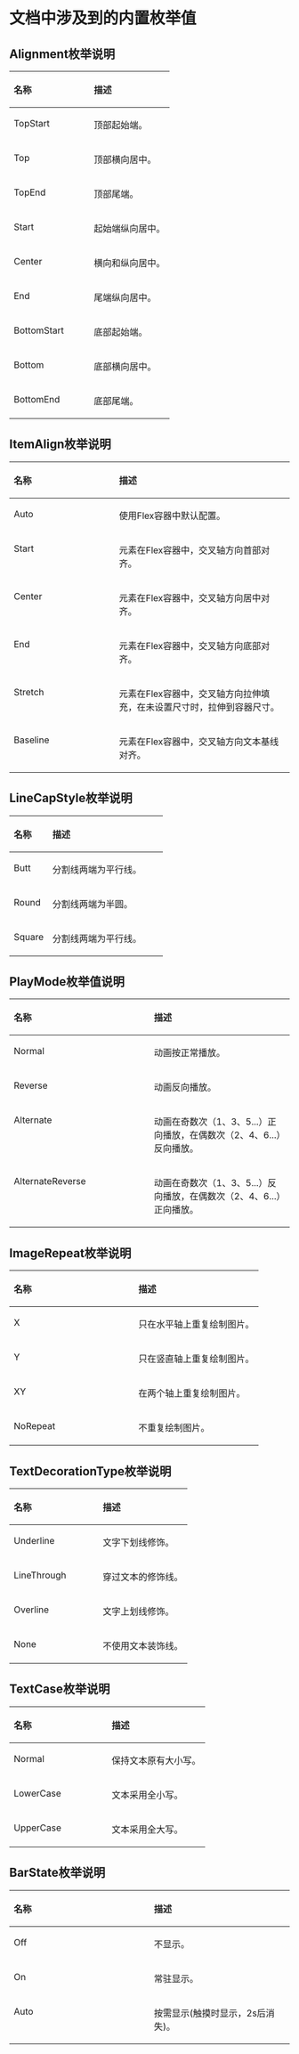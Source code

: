 # 文档中涉及到的内置枚举值<a name="ZH-CN_TOPIC_0000001111421446"></a>

## Alignment枚举说明<a name="section1145418513159"></a>

<a name="table1070493410237"></a>
<table><thead align="left"><tr id="row774018347233"><th class="cellrowborder" valign="top" width="50%" id="mcps1.1.3.1.1"><p id="p117401834182315"><a name="p117401834182315"></a><a name="p117401834182315"></a>名称</p>
</th>
<th class="cellrowborder" valign="top" width="50%" id="mcps1.1.3.1.2"><p id="p16740103417236"><a name="p16740103417236"></a><a name="p16740103417236"></a>描述</p>
</th>
</tr>
</thead>
<tbody><tr id="row67401934132311"><td class="cellrowborder" valign="top" width="50%" headers="mcps1.1.3.1.1 "><p id="p1740113492311"><a name="p1740113492311"></a><a name="p1740113492311"></a>TopStart</p>
</td>
<td class="cellrowborder" valign="top" width="50%" headers="mcps1.1.3.1.2 "><p id="p07409341237"><a name="p07409341237"></a><a name="p07409341237"></a>顶部起始端。</p>
</td>
</tr>
<tr id="row117406346239"><td class="cellrowborder" valign="top" width="50%" headers="mcps1.1.3.1.1 "><p id="p374015344237"><a name="p374015344237"></a><a name="p374015344237"></a>Top</p>
</td>
<td class="cellrowborder" valign="top" width="50%" headers="mcps1.1.3.1.2 "><p id="p1774103414230"><a name="p1774103414230"></a><a name="p1774103414230"></a>顶部横向居中。</p>
</td>
</tr>
<tr id="row1374143482316"><td class="cellrowborder" valign="top" width="50%" headers="mcps1.1.3.1.1 "><p id="p1274173462312"><a name="p1274173462312"></a><a name="p1274173462312"></a>TopEnd</p>
</td>
<td class="cellrowborder" valign="top" width="50%" headers="mcps1.1.3.1.2 "><p id="p9741434142320"><a name="p9741434142320"></a><a name="p9741434142320"></a>顶部尾端。</p>
</td>
</tr>
<tr id="row77411534102311"><td class="cellrowborder" valign="top" width="50%" headers="mcps1.1.3.1.1 "><p id="p147411534132313"><a name="p147411534132313"></a><a name="p147411534132313"></a>Start</p>
</td>
<td class="cellrowborder" valign="top" width="50%" headers="mcps1.1.3.1.2 "><p id="p3741734162310"><a name="p3741734162310"></a><a name="p3741734162310"></a>起始端纵向居中。</p>
</td>
</tr>
<tr id="row1974143472312"><td class="cellrowborder" valign="top" width="50%" headers="mcps1.1.3.1.1 "><p id="p1074112342238"><a name="p1074112342238"></a><a name="p1074112342238"></a>Center</p>
</td>
<td class="cellrowborder" valign="top" width="50%" headers="mcps1.1.3.1.2 "><p id="p197411834112318"><a name="p197411834112318"></a><a name="p197411834112318"></a>横向和纵向居中。</p>
</td>
</tr>
<tr id="row2074153482316"><td class="cellrowborder" valign="top" width="50%" headers="mcps1.1.3.1.1 "><p id="p1374183442314"><a name="p1374183442314"></a><a name="p1374183442314"></a>End</p>
</td>
<td class="cellrowborder" valign="top" width="50%" headers="mcps1.1.3.1.2 "><p id="p15741634162312"><a name="p15741634162312"></a><a name="p15741634162312"></a>尾端纵向居中。</p>
</td>
</tr>
<tr id="row474123472315"><td class="cellrowborder" valign="top" width="50%" headers="mcps1.1.3.1.1 "><p id="p0741113442313"><a name="p0741113442313"></a><a name="p0741113442313"></a>BottomStart</p>
</td>
<td class="cellrowborder" valign="top" width="50%" headers="mcps1.1.3.1.2 "><p id="p1674143442311"><a name="p1674143442311"></a><a name="p1674143442311"></a>底部起始端。</p>
</td>
</tr>
<tr id="row1474183412230"><td class="cellrowborder" valign="top" width="50%" headers="mcps1.1.3.1.1 "><p id="p18741163414233"><a name="p18741163414233"></a><a name="p18741163414233"></a>Bottom</p>
</td>
<td class="cellrowborder" valign="top" width="50%" headers="mcps1.1.3.1.2 "><p id="p11741113462314"><a name="p11741113462314"></a><a name="p11741113462314"></a>底部横向居中。</p>
</td>
</tr>
<tr id="row47413343231"><td class="cellrowborder" valign="top" width="50%" headers="mcps1.1.3.1.1 "><p id="p197417348233"><a name="p197417348233"></a><a name="p197417348233"></a>BottomEnd</p>
</td>
<td class="cellrowborder" valign="top" width="50%" headers="mcps1.1.3.1.2 "><p id="p27411434112313"><a name="p27411434112313"></a><a name="p27411434112313"></a>底部尾端。</p>
</td>
</tr>
</tbody>
</table>

## ItemAlign枚举说明<a name="section14211428171612"></a>

<a name="table1575224112180"></a>
<table><thead align="left"><tr id="row16786941101817"><th class="cellrowborder" valign="top" width="37.54%" id="mcps1.1.3.1.1"><p id="p16951125924517"><a name="p16951125924517"></a><a name="p16951125924517"></a>名称</p>
</th>
<th class="cellrowborder" valign="top" width="62.46000000000001%" id="mcps1.1.3.1.2"><p id="p1778604161812"><a name="p1778604161812"></a><a name="p1778604161812"></a>描述</p>
</th>
</tr>
</thead>
<tbody><tr id="row9786194191813"><td class="cellrowborder" valign="top" width="37.54%" headers="mcps1.1.3.1.1 "><p id="p2786114171811"><a name="p2786114171811"></a><a name="p2786114171811"></a>Auto</p>
</td>
<td class="cellrowborder" valign="top" width="62.46000000000001%" headers="mcps1.1.3.1.2 "><p id="p878614171812"><a name="p878614171812"></a><a name="p878614171812"></a>使用Flex容器中默认配置。</p>
</td>
</tr>
<tr id="row1578664131813"><td class="cellrowborder" valign="top" width="37.54%" headers="mcps1.1.3.1.1 "><p id="p578634141819"><a name="p578634141819"></a><a name="p578634141819"></a>Start</p>
</td>
<td class="cellrowborder" valign="top" width="62.46000000000001%" headers="mcps1.1.3.1.2 "><p id="p1578614415184"><a name="p1578614415184"></a><a name="p1578614415184"></a>元素在Flex容器中，交叉轴方向首部对齐。</p>
</td>
</tr>
<tr id="row2078654191813"><td class="cellrowborder" valign="top" width="37.54%" headers="mcps1.1.3.1.1 "><p id="p57861541171815"><a name="p57861541171815"></a><a name="p57861541171815"></a>Center</p>
</td>
<td class="cellrowborder" valign="top" width="62.46000000000001%" headers="mcps1.1.3.1.2 "><p id="p478694114180"><a name="p478694114180"></a><a name="p478694114180"></a>元素在Flex容器中，交叉轴方向居中对齐。</p>
</td>
</tr>
<tr id="row12786144113184"><td class="cellrowborder" valign="top" width="37.54%" headers="mcps1.1.3.1.1 "><p id="p117869414189"><a name="p117869414189"></a><a name="p117869414189"></a>End</p>
</td>
<td class="cellrowborder" valign="top" width="62.46000000000001%" headers="mcps1.1.3.1.2 "><p id="p20786104115186"><a name="p20786104115186"></a><a name="p20786104115186"></a>元素在Flex容器中，交叉轴方向底部对齐。</p>
</td>
</tr>
<tr id="row4786194112185"><td class="cellrowborder" valign="top" width="37.54%" headers="mcps1.1.3.1.1 "><p id="p5787341171818"><a name="p5787341171818"></a><a name="p5787341171818"></a>Stretch</p>
</td>
<td class="cellrowborder" valign="top" width="62.46000000000001%" headers="mcps1.1.3.1.2 "><p id="p197871341131818"><a name="p197871341131818"></a><a name="p197871341131818"></a>元素在Flex容器中，交叉轴方向拉伸填充，在未设置尺寸时，拉伸到容器尺寸。</p>
</td>
</tr>
<tr id="row1678720416188"><td class="cellrowborder" valign="top" width="37.54%" headers="mcps1.1.3.1.1 "><p id="p5787174114180"><a name="p5787174114180"></a><a name="p5787174114180"></a>Baseline</p>
</td>
<td class="cellrowborder" valign="top" width="62.46000000000001%" headers="mcps1.1.3.1.2 "><p id="p1978713413181"><a name="p1978713413181"></a><a name="p1978713413181"></a>元素在Flex容器中，交叉轴方向文本基线对齐。</p>
</td>
</tr>
</tbody>
</table>

## LineCapStyle枚举说明<a name="section549694781614"></a>

<a name="table12144170154116"></a>
<table><thead align="left"><tr id="row1314430184118"><th class="cellrowborder" valign="top" width="25.2%" id="mcps1.1.3.1.1"><p id="p1614414014416"><a name="p1614414014416"></a><a name="p1614414014416"></a>名称</p>
</th>
<th class="cellrowborder" valign="top" width="74.8%" id="mcps1.1.3.1.2"><p id="p1314415074113"><a name="p1314415074113"></a><a name="p1314415074113"></a>描述</p>
</th>
</tr>
</thead>
<tbody><tr id="row61441505417"><td class="cellrowborder" valign="top" width="25.2%" headers="mcps1.1.3.1.1 "><p id="p191443034117"><a name="p191443034117"></a><a name="p191443034117"></a>Butt</p>
</td>
<td class="cellrowborder" valign="top" width="74.8%" headers="mcps1.1.3.1.2 "><p id="p121447017412"><a name="p121447017412"></a><a name="p121447017412"></a>分割线两端为平行线。</p>
</td>
</tr>
<tr id="row20144801418"><td class="cellrowborder" valign="top" width="25.2%" headers="mcps1.1.3.1.1 "><p id="p17145110194110"><a name="p17145110194110"></a><a name="p17145110194110"></a>Round</p>
</td>
<td class="cellrowborder" valign="top" width="74.8%" headers="mcps1.1.3.1.2 "><p id="p171454015415"><a name="p171454015415"></a><a name="p171454015415"></a>分割线两端为半圆。</p>
</td>
</tr>
<tr id="row3357124910413"><td class="cellrowborder" valign="top" width="25.2%" headers="mcps1.1.3.1.1 "><p id="p2357194974115"><a name="p2357194974115"></a><a name="p2357194974115"></a>Square</p>
</td>
<td class="cellrowborder" valign="top" width="74.8%" headers="mcps1.1.3.1.2 "><p id="p18490148422"><a name="p18490148422"></a><a name="p18490148422"></a>分割线两端为平行线。</p>
</td>
</tr>
</tbody>
</table>

## PlayMode枚举值说明<a name="section2780178121714"></a>

<a name="table16898204411469"></a>
<table><thead align="left"><tr id="row189380442462"><th class="cellrowborder" valign="top" width="50%" id="mcps1.1.3.1.1"><p id="p19938164417465"><a name="p19938164417465"></a><a name="p19938164417465"></a>名称</p>
</th>
<th class="cellrowborder" valign="top" width="50%" id="mcps1.1.3.1.2"><p id="p18938444194618"><a name="p18938444194618"></a><a name="p18938444194618"></a>描述</p>
</th>
</tr>
</thead>
<tbody><tr id="row19381644184620"><td class="cellrowborder" valign="top" width="50%" headers="mcps1.1.3.1.1 "><p id="p793817448464"><a name="p793817448464"></a><a name="p793817448464"></a>Normal</p>
</td>
<td class="cellrowborder" valign="top" width="50%" headers="mcps1.1.3.1.2 "><p id="p293834444618"><a name="p293834444618"></a><a name="p293834444618"></a>动画按正常播放。</p>
</td>
</tr>
<tr id="row7938164454614"><td class="cellrowborder" valign="top" width="50%" headers="mcps1.1.3.1.1 "><p id="p1093817446463"><a name="p1093817446463"></a><a name="p1093817446463"></a>Reverse</p>
</td>
<td class="cellrowborder" valign="top" width="50%" headers="mcps1.1.3.1.2 "><p id="p893819444465"><a name="p893819444465"></a><a name="p893819444465"></a>动画反向播放。</p>
</td>
</tr>
<tr id="row09381944124612"><td class="cellrowborder" valign="top" width="50%" headers="mcps1.1.3.1.1 "><p id="p149381544164610"><a name="p149381544164610"></a><a name="p149381544164610"></a>Alternate</p>
</td>
<td class="cellrowborder" valign="top" width="50%" headers="mcps1.1.3.1.2 "><p id="p7938114411462"><a name="p7938114411462"></a><a name="p7938114411462"></a>动画在奇数次（1、3、5...）正向播放，在偶数次（2、4、6...）反向播放。</p>
</td>
</tr>
<tr id="row99381544114613"><td class="cellrowborder" valign="top" width="50%" headers="mcps1.1.3.1.1 "><p id="p18938134464616"><a name="p18938134464616"></a><a name="p18938134464616"></a>AlternateReverse</p>
</td>
<td class="cellrowborder" valign="top" width="50%" headers="mcps1.1.3.1.2 "><p id="p6938184414616"><a name="p6938184414616"></a><a name="p6938184414616"></a>动画在奇数次（1、3、5...）反向播放，在偶数次（2、4、6...）正向播放。</p>
</td>
</tr>
</tbody>
</table>

## ImageRepeat枚举说明<a name="section5656191941718"></a>

<a name="table13256165496"></a>
<table><thead align="left"><tr id="row17325121620499"><th class="cellrowborder" valign="top" width="50%" id="mcps1.1.3.1.1"><p id="p4325101694913"><a name="p4325101694913"></a><a name="p4325101694913"></a>名称</p>
</th>
<th class="cellrowborder" valign="top" width="50%" id="mcps1.1.3.1.2"><p id="p23259168496"><a name="p23259168496"></a><a name="p23259168496"></a>描述</p>
</th>
</tr>
</thead>
<tbody><tr id="row203257168497"><td class="cellrowborder" valign="top" width="50%" headers="mcps1.1.3.1.1 "><p id="p9326181610498"><a name="p9326181610498"></a><a name="p9326181610498"></a>X</p>
</td>
<td class="cellrowborder" valign="top" width="50%" headers="mcps1.1.3.1.2 "><p id="p1332671610494"><a name="p1332671610494"></a><a name="p1332671610494"></a>只在水平轴上重复绘制图片。</p>
</td>
</tr>
<tr id="row332681634917"><td class="cellrowborder" valign="top" width="50%" headers="mcps1.1.3.1.1 "><p id="p332681624910"><a name="p332681624910"></a><a name="p332681624910"></a>Y</p>
</td>
<td class="cellrowborder" valign="top" width="50%" headers="mcps1.1.3.1.2 "><p id="p832661615491"><a name="p832661615491"></a><a name="p832661615491"></a>只在竖直轴上重复绘制图片。</p>
</td>
</tr>
<tr id="row1632671624914"><td class="cellrowborder" valign="top" width="50%" headers="mcps1.1.3.1.1 "><p id="p93261116124910"><a name="p93261116124910"></a><a name="p93261116124910"></a>XY</p>
</td>
<td class="cellrowborder" valign="top" width="50%" headers="mcps1.1.3.1.2 "><p id="p73261916204919"><a name="p73261916204919"></a><a name="p73261916204919"></a>在两个轴上重复绘制图片。</p>
</td>
</tr>
<tr id="row20326516114911"><td class="cellrowborder" valign="top" width="50%" headers="mcps1.1.3.1.1 "><p id="p832611618499"><a name="p832611618499"></a><a name="p832611618499"></a>NoRepeat</p>
</td>
<td class="cellrowborder" valign="top" width="50%" headers="mcps1.1.3.1.2 "><p id="p432612169492"><a name="p432612169492"></a><a name="p432612169492"></a>不重复绘制图片。</p>
</td>
</tr>
</tbody>
</table>

## TextDecorationType枚举说明<a name="section81063305178"></a>

<a name="table618625214598"></a>
<table><thead align="left"><tr id="row9226175210595"><th class="cellrowborder" valign="top" width="50%" id="mcps1.1.3.1.1"><p id="p10226175235920"><a name="p10226175235920"></a><a name="p10226175235920"></a>名称</p>
</th>
<th class="cellrowborder" valign="top" width="50%" id="mcps1.1.3.1.2"><p id="p14226205212591"><a name="p14226205212591"></a><a name="p14226205212591"></a>描述</p>
</th>
</tr>
</thead>
<tbody><tr id="row13226652105920"><td class="cellrowborder" valign="top" width="50%" headers="mcps1.1.3.1.1 "><p id="p62261052165911"><a name="p62261052165911"></a><a name="p62261052165911"></a>Underline</p>
</td>
<td class="cellrowborder" valign="top" width="50%" headers="mcps1.1.3.1.2 "><p id="p15226752105913"><a name="p15226752105913"></a><a name="p15226752105913"></a>文字下划线修饰。</p>
</td>
</tr>
<tr id="row14226125235912"><td class="cellrowborder" valign="top" width="50%" headers="mcps1.1.3.1.1 "><p id="p622715211592"><a name="p622715211592"></a><a name="p622715211592"></a>LineThrough</p>
</td>
<td class="cellrowborder" valign="top" width="50%" headers="mcps1.1.3.1.2 "><p id="p72271152145918"><a name="p72271152145918"></a><a name="p72271152145918"></a>穿过文本的修饰线。</p>
</td>
</tr>
<tr id="row2022719524594"><td class="cellrowborder" valign="top" width="50%" headers="mcps1.1.3.1.1 "><p id="p8227852115918"><a name="p8227852115918"></a><a name="p8227852115918"></a>Overline</p>
</td>
<td class="cellrowborder" valign="top" width="50%" headers="mcps1.1.3.1.2 "><p id="p1622765218591"><a name="p1622765218591"></a><a name="p1622765218591"></a>文字上划线修饰。</p>
</td>
</tr>
<tr id="row13227105213595"><td class="cellrowborder" valign="top" width="50%" headers="mcps1.1.3.1.1 "><p id="p92275529599"><a name="p92275529599"></a><a name="p92275529599"></a>None</p>
</td>
<td class="cellrowborder" valign="top" width="50%" headers="mcps1.1.3.1.2 "><p id="p182271652165910"><a name="p182271652165910"></a><a name="p182271652165910"></a>不使用文本装饰线。</p>
</td>
</tr>
</tbody>
</table>

## TextCase枚举说明<a name="section1276124151715"></a>

<a name="table201356431635"></a>
<table><thead align="left"><tr id="row1015713431938"><th class="cellrowborder" valign="top" width="50%" id="mcps1.1.3.1.1"><p id="p915754315319"><a name="p915754315319"></a><a name="p915754315319"></a>名称</p>
</th>
<th class="cellrowborder" valign="top" width="50%" id="mcps1.1.3.1.2"><p id="p14157643635"><a name="p14157643635"></a><a name="p14157643635"></a>描述</p>
</th>
</tr>
</thead>
<tbody><tr id="row1915715431032"><td class="cellrowborder" valign="top" width="50%" headers="mcps1.1.3.1.1 "><p id="p91571243233"><a name="p91571243233"></a><a name="p91571243233"></a>Normal</p>
</td>
<td class="cellrowborder" valign="top" width="50%" headers="mcps1.1.3.1.2 "><p id="p1115764311315"><a name="p1115764311315"></a><a name="p1115764311315"></a>保持文本原有大小写。</p>
</td>
</tr>
<tr id="row7157143932"><td class="cellrowborder" valign="top" width="50%" headers="mcps1.1.3.1.1 "><p id="p181577436310"><a name="p181577436310"></a><a name="p181577436310"></a>LowerCase</p>
</td>
<td class="cellrowborder" valign="top" width="50%" headers="mcps1.1.3.1.2 "><p id="p21571643833"><a name="p21571643833"></a><a name="p21571643833"></a>文本采用全小写。</p>
</td>
</tr>
<tr id="row181578436316"><td class="cellrowborder" valign="top" width="50%" headers="mcps1.1.3.1.1 "><p id="p1315764310311"><a name="p1315764310311"></a><a name="p1315764310311"></a>UpperCase</p>
</td>
<td class="cellrowborder" valign="top" width="50%" headers="mcps1.1.3.1.2 "><p id="p71570431138"><a name="p71570431138"></a><a name="p71570431138"></a>文本采用全大写。</p>
</td>
</tr>
</tbody>
</table>

## BarState枚举说明<a name="section122549529179"></a>

<a name="table925931117237"></a>
<table><thead align="left"><tr id="row2289101112319"><th class="cellrowborder" valign="top" width="50%" id="mcps1.1.3.1.1"><p id="p14289191192310"><a name="p14289191192310"></a><a name="p14289191192310"></a>名称</p>
</th>
<th class="cellrowborder" valign="top" width="50%" id="mcps1.1.3.1.2"><p id="p2028913117238"><a name="p2028913117238"></a><a name="p2028913117238"></a>描述</p>
</th>
</tr>
</thead>
<tbody><tr id="row1528910119238"><td class="cellrowborder" valign="top" width="50%" headers="mcps1.1.3.1.1 "><p id="p20289811122310"><a name="p20289811122310"></a><a name="p20289811122310"></a>Off</p>
</td>
<td class="cellrowborder" valign="top" width="50%" headers="mcps1.1.3.1.2 "><p id="p528915111237"><a name="p528915111237"></a><a name="p528915111237"></a>不显示。</p>
</td>
</tr>
<tr id="row15289141122319"><td class="cellrowborder" valign="top" width="50%" headers="mcps1.1.3.1.1 "><p id="p132891211112313"><a name="p132891211112313"></a><a name="p132891211112313"></a>On</p>
</td>
<td class="cellrowborder" valign="top" width="50%" headers="mcps1.1.3.1.2 "><p id="p15290131119233"><a name="p15290131119233"></a><a name="p15290131119233"></a>常驻显示。</p>
</td>
</tr>
<tr id="row529061122311"><td class="cellrowborder" valign="top" width="50%" headers="mcps1.1.3.1.1 "><p id="p162901311132314"><a name="p162901311132314"></a><a name="p162901311132314"></a>Auto</p>
</td>
<td class="cellrowborder" valign="top" width="50%" headers="mcps1.1.3.1.2 "><p id="p2290911172311"><a name="p2290911172311"></a><a name="p2290911172311"></a>按需显示(触摸时显示，2s后消失)。</p>
</td>
</tr>
</tbody>
</table>

